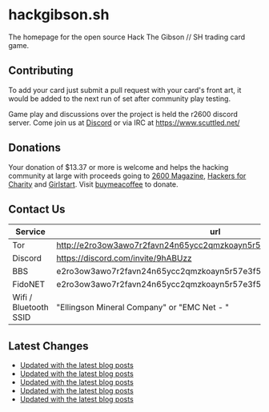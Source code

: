 # hackgibson.sh
The homepage for the open source Hack The Gibson // SH trading card game.


## Contributing

To add your card just submit a pull request with your card's front art, it would be added to the next run of set after community play testing.

Game play and discussions over the project is held the r2600 discord server. Come join us at [Discord](https://discord.com/invite/9hABUzz) or via IRC at https://www.scuttled.net/


## Donations

Your donation of $13.37 or more is welcome and helps the hacking community at large with proceeds going to [2600 Magazine](https://2600.com/), [Hackers for Charity](https://hackersforcharity.org) and [Girlstart](https://girlstart.org).  Visit [buymeacoffee](https://www.buymeacoffee.com/hackgibson.sh) to donate.


## Contact Us

Service | url
-|-
Tor | http://e2ro3ow3awo7r2favn24n65ycc2qmzkoayn5r57e3f56nvjwdcgg32ad.onion
Discord | https://discord.com/invite/9hABUzz
BBS | e2ro3ow3awo7r2favn24n65ycc2qmzkoayn5r57e3f56nvjwdcgg32ad.onion:23
FidoNET | e2ro3ow3awo7r2favn24n65ycc2qmzkoayn5r57e3f56nvjwdcgg32ad.onion:24554
Wifi / Bluetooth SSID | "Ellingson Mineral Company" or "EMC Net - <fidonet address>"

## Latest Changes
<!-- BLOG-POST-LIST:START -->
- [Updated with the latest blog posts](https://github.com/DFW2600/hackgibson.sh/commit/5ea9334ef861e70b7197000f47bf102b3aa11cd6)
- [Updated with the latest blog posts](https://github.com/DFW2600/hackgibson.sh/commit/545bd37d3c5c8a71754c3f010a1adbd51c8c31b1)
- [Updated with the latest blog posts](https://github.com/DFW2600/hackgibson.sh/commit/6822d760660664aafbe72031d4a2d6aac30b1342)
- [Updated with the latest blog posts](https://github.com/DFW2600/hackgibson.sh/commit/2541c64efbf38885ddd7e06109dfe7c31681d43f)
- [Updated with the latest blog posts](https://github.com/DFW2600/hackgibson.sh/commit/eafd8993ae854456e57e4137f36a277dad9b887a)
<!-- BLOG-POST-LIST:END -->
